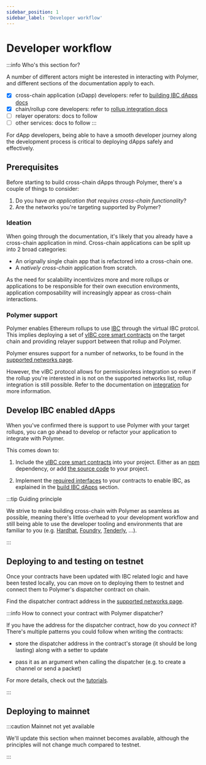 ```yaml
---
sidebar_position: 1
sidebar_label: 'Developer workflow'
---
```


# Developer workflow

:::info Who's this section for?

A number of different actors might be interested in interacting with Polymer, and different sections of the documentation apply to each.

- [x] cross-chain application (xDapp) developers: refer to [building IBC dApps docs](../category/build-ibc-dapps/)
- [x] chain/rollup core developers: refer to [rollup integration docs](./integration.md)
- [ ] relayer operators: docs to follow
- [ ] other services: docs to follow
:::

For dApp developers, being able to have a smooth developer journey along the development process is critical to deploying dApps safely and effectively.

## Prerequisites

Before starting to build cross-chain dApps through Polymer, there's a couple of things to consider:

1. Do you have _an application that requires cross-chain functionality_?
2. Are the networks you're targeting supported by Polymer?

### Ideation

When going through the documentation, it's likely that you already have a cross-chain application in mind. Cross-chain applications can be split up into 2 broad categories:

- An orignally single chain app that is refactored into a cross-chain one.
- A _natively cross-chain_ application from scratch.

As the need for scalability incentivizes more and more rollups or applications to be responsible for their own execution environments, application composability will increasingly appear as cross-chain interactions.

### Polymer support

Polymer enables Ethereum rollups to use [IBC](../concepts/ibc/ibc.md) through the virtual IBC protcol. This implies deploying a set of [vIBC core smart contracts](./ibc-solidity/vibc-core.md) on the target chain and providing relayer support between that rollup and Polymer.

Polymer ensures support for a number of networks, to be found in the [supported networks page](../supp-networks.md).

However, the vIBC protocol allows for permissionless integration so even if the rollup you're interested in is not on the supported networks list, rollup integration is still possible. Refer to the documentation on [integration](./integration.md) for more information.

## Develop IBC enabled dApps

When you've confirmed there is support to use Polymer with your target rollups, you can go ahead to develop or refactor your application to integrate with Polymer.

This comes down to:

1. Include the [vIBC core smart contracts](./ibc-solidity/vibc-core.md) into your project. Either as an [npm](https://www.npmjs.com/package/@open-ibc/vibc-core-smart-contracts) dependency, or add [the source code](https://github.com/open-ibc/vibc-core-smart-contracts) to your project.

2. Implement the [required interfaces](https://github.com/cosmos/ibc/tree/main/spec/core/ics-026-routing-module#module-callback-interface) to your contracts to enable IBC, as explained in the [build IBC dApps](./ibc-solidity/ibc-solidity.md) section.

:::tip Guiding principle

We strive to make building cross-chain with Polymer as seamless as possible, meaning there's little overhead to your development workflow and still being able to use the developer tooling and environments that are familiar to you (e.g. [Hardhat](https://hardhat.org/), [Foundry](https://book.getfoundry.sh/), [Tenderly](https://github.com/Tenderly/tenderly-cli), ...).

:::

## Deploying to and testing on testnet

Once your contracts have been updated with IBC related logic and have been tested locally, you can move on to deploying them to testnet and connect them to Polymer's dispatcher contract on chain.

Find the dispatcher contract address in the [supported networks page](../supp-networks.md).

:::info How to connect your contract with Polymer dispatcher?

If you have the address for the dispatcher contract, how do you _connect_ it? There's multiple patterns you could follow when writing the contracts:

- store the dispatcher address in the contract's storage (it should be long lasting) along with a setter to update

- pass it as an argument when calling the dispatcher (e.g. to create a channel or send a packet)

For more details, check out the [tutorials](../category/tutorials/).

:::

## Deploying to mainnet

:::caution Mainnet not yet available

We'll update this section when mainnet becomes available, although the principles will not change much compared to testnet. 

:::
